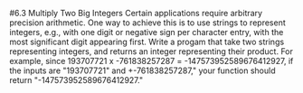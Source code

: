 #6.3 Multiply Two Big Integers
Certain applications require arbitrary precision arithmetic.  One way to achieve this is to use strings to represent
integers, e.g., with one digit or negative sign per character entry, with the most significant digit appearing first.
Write a progam that take two strings representing integers, and returns an integer representing their product.  For
example, since 193707721 x -761838257287 = -147573952589676412927, if the inputs are "193707721" and +-761838257287,"
your function should return "-147573952589676412927."